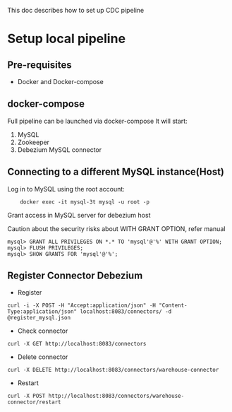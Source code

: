This doc describes how to set up CDC pipeline

# Setup local pipeline

## Pre-requisites

- Docker and Docker-compose

## docker-compose

Full pipeline can be launched via docker-compose
It will start:

1. MySQL
2. Zookeeper
3. Debezium MySQL connector

## Connecting to a different MySQL instance(Host)

Log in to MySQL using the root account:

```terminal
    docker exec -it mysql-3t mysql -u root -p
```

Grant access in MySQL server for debezium host

Caution about the security risks about WITH GRANT OPTION, refer manual

```
mysql> GRANT ALL PRIVILEGES ON *.* TO 'mysql'@'%' WITH GRANT OPTION;
mysql> FLUSH PRIVILEGES;
mysql> SHOW GRANTS FOR 'mysql'@'%';
```

## Register Connector Debezium

- Register

```terminal
curl -i -X POST -H "Accept:application/json" -H "Content-Type:application/json" localhost:8083/connectors/ -d @register_mysql.json
```

- Check connector

```terminal
curl -X GET http://localhost:8083/connectors
```

- Delete connector

```terminal
curl -X DELETE http://localhost:8083/connectors/warehouse-connector
```

- Restart

```terminal
curl -X POST http://localhost:8083/connectors/warehouse-connector/restart
```
